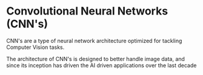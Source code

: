 # Convolutional Neural Networks (CNN's)

CNN's are a type of neural network architecture optimized for tackling Computer Vision tasks. 

The architecture of CNN's is designed to better handle image data, and since its inception has driven the AI driven applications over the last decade
